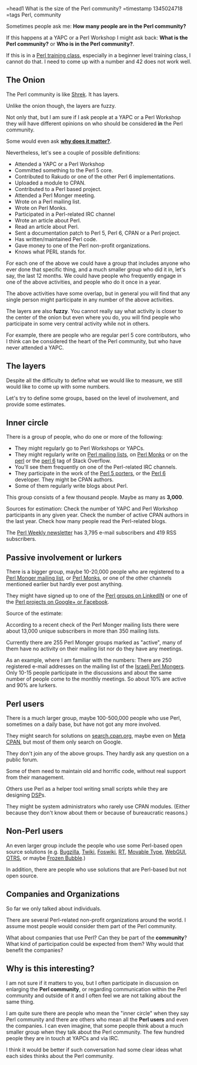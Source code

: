 =head1 What is the size of the Perl community?
=timestamp 1345024718
=tags Perl, community



Sometimes people ask me: <b>How many people are in the Perl community?</b>

If this happens at a YAPC or a Perl Workshop I might ask back: <b>What is the Perl community?</b>
or <b>Who is in the Perl community?</b>.

If this is in a <a href="/training.html">Perl training class</a>, especially in a beginner
level training class, I cannot do that. I need to come up with a number and 42 does not work well.



<h2>The Onion</h2>

The Perl community is like <a href="http://en.wikipedia.org/wiki/Shrek">Shrek</a>. It has layers.

Unlike the onion though, the layers are fuzzy.

Not only that, but I am sure if I ask people at a YAPC or a Perl Workshop
they will have different opinions on who should be considered <b>in</b> the Perl community.

Some would even ask <a href="#why"><b>why does it matter?</b></a>.

Nevertheless, let's see a couple of possible definitions:

<ul>
<li>Attended a YAPC or a Perl Workshop</li>
<li>Committed something to the Perl 5 core.</li>
<li>Contributed to Rakudo or one of the other Perl 6 implementations.</li>
<li>Uploaded a module to CPAN.</li>
<li>Contributed to a Perl based project.</li>
<li>Attended a Perl Monger meeting.</li>
<li>Wrote on a Perl mailing list.</li>
<li>Wrote on Perl Monks.</li>
<li>Participated in a Perl-related IRC channel</li>
<li>Wrote an article about Perl.</li>
<li>Read an article about Perl.</li>
<li>Sent a documentation patch to Perl 5, Perl 6, CPAN or a Perl project.</li>
<li>Has written/maintained Perl code.</li>
<li>Gave money to one of the Perl non-profit organizations.</li>
<li>Knows what PERL stands for.</li>
</ul>

For each one of the above we could have a group that includes anyone
who ever done that specific thing, and a much smaller group who did it in,
let's say, the last 12 months. We could have people who frequently engage
in one of the above activities, and people who do it once in a year.

The above activities have some overlap, but in general you will find that
any single person might participate in any number of the above activities.

The layers are also <b>fuzzy</b>. You cannot really say what activity is
closer to the center of the onion but even where you do,
you will find people who participate in some very central activity while not in others.

For example, there are people who are regular perl 5 core contributors,
who I think can be considered the heart of the Perl community, but who have
never attended a YAPC.

<h2>The layers</h2>

Despite all the difficulty to define what we would like to measure, we still would
like to come up with some numbers.

Let's try to define some groups, based on the level of involvement, and provide
some estimates.

<h2>Inner circle</h2>

There is a group of people, who do one or more of the following:

<ul>
<li>They might regularly go to Perl Workshops or YAPCs.</li>
<li>They might regularly write on <a href="http://lists.perl.org/">Perl mailing lists</a>,
on <a href="http://perlmonks.org/">Perl Monks</a> or on the
<a href="http://stackoverflow.com/questions/tagged/perl">perl</a> or the
<a href="http://stackoverflow.com/questions/tagged/perl6">perl 6</a> tag of Stack Overflow.</li>
<li>You'll see them frequently on one of the Perl-related IRC channels.</li>
<li>They participate in the work of the <a href="http://dev.perl.org/perl5/">Perl 5 porters</a>,
or the <a href="http://perl6.org/">Perl 6</a> developer. They might be CPAN authors.</li>
<li>Some of them regularly write blogs about Perl.</li>
</ul>

This group consists of a few thousand people. Maybe as many as <b>3,000</b>.

Sources for estimation: Check the number of YAPC and Perl Workshop participants in any given year.
Check the number of active CPAN authors in the last year. Check how many
people read the Perl-related blogs.

The <a href="http://perlweekly.com/">Perl Weekly newsletter</a> has 3,795 e-mail
subscribers and 419 RSS subscribers.

<h2>Passive involvement or lurkers</h2>

There is a bigger group, maybe 10-20,000 people who are registered to a
<a href="http://pm.org/">Perl Monger mailing list</a>,
or <a href="http://perlmonks.org/">Perl Monks</a>, or one of the other
channels mentioned earlier but hardly ever post anything.

They might have signed up to one of the <a href="/perl-developers-and-linkedin.html">Perl groups on LinkedIN</a>
or one of the
<a href="/facebook-vs-google-plus-for-perl-projects.html">Perl projects on Google+ or Facebook</a>.

Source of the estimate:

According to a recent check of the Perl Monger mailing lists there were about 13,000
unique subscribers in more than 350 mailing lists.

Currently there are 255 Perl Monger groups marked as "active", many of them have
no activity on their mailing list nor do they have any meetings.

As an example, where I am familiar with the numbers:
There are 250 registered e-mail addresses on the mailing list of the <a href="http://perl.org.il/">Israeli Perl
Mongers</a>. Only 10-15 people participate in the discussions and about the same number of people come to
the monthly meetings. So about 10% are active and 90% are lurkers.


<h2>Perl users</h2>

There is a much larger group, maybe 100-500,000 people who use Perl,
sometimes on a daily base, but have not got any more involved.

They might search for solutions on <a href="http://search.cpan.org">search.cpan.org</a>,
maybe even on <a href="https://metacpan.org/">Meta CPAN</a>, but most of them only search on Google.

They don't join any of the above groups. They hardly ask any question on a public
forum.

Some of them need to maintain old and horrific code, without real support from their management.

Others use Perl as a helper tool writing small scripts while they are designing
<a href="http://en.wikipedia.org/wiki/Digital_signal_processing">DSP</a>s.

They might be system administrators who rarely use CPAN modules. (Either because they don't know about
them or because of bureaucratic reasons.)

<h2>Non-Perl users</h2>

An even larger group include the people who use some Perl-based open
source solutions (e.g. <a href="http://www.bugzilla.org/">Bugzilla</a>,
<a href="http://twiki.org/">Twiki</a>, <a href="http://foswiki.org/">Foswiki</a>,
<a href="http://bestpractical.com/rt/">RT</a>, <a href="http://www.movabletype.org/">Movable Type</a>,
<a href="http://www.webgui.org/">WebGUI</a>, <a href="http://otrs.org/">OTRS</a>, or
maybe <a href="http://www.frozen-bubble.org/">Frozen Bubble</a>.)

In addition, there are people who use solutions that are Perl-based but not open source.


<h2>Companies and Organizations</h2>

So far we only talked about individuals.

There are several Perl-related non-profit organizations around the world. I assume most people
would consider them part of the Perl community.

What about companies that use Perl? Can they be part of the <b>community</b>?
What kind of participation could be expected from them? Why would that benefit the companies?


<h2 id="why">Why is this interesting?</h2>

I am not sure if it matters to you, but I often participate in discussion on enlarging the <b>Perl community</b>,
or regarding communication within the Perl community and outside of it and I often feel
we are not talking about the same thing.

I am quite sure there are people who mean the "inner circle" when they say Perl community and there are others
who mean all the <b>Perl users</b> and even the companies. I can even imagine, that some people think about
a much smaller group when they talk about the Perl community. The few hundred people they are in touch at YAPCs
and via IRC.

I think it would be better if such conversation had some clear ideas what each sides
thinks about the Perl community.


